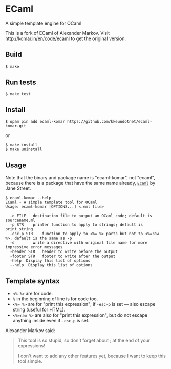 ECaml
===

A simple template engine for OCaml

This is a fork of ECaml of Alexander Markov.  Visit http://komar.in/en/code/ecaml to get the
original version.

Build
---

```
$ make
```

Run tests
---

```
$ make test
```

Install
---

```
$ opam pin add ecaml-komar https://github.com/kkeundotnet/ecaml-komar.git
```

or

```
$ make install
$ make uninstall
```

Usage
---

Note that the binary and package name is "ecaml-komar", not "ecaml", because there is a package that
have the same name already, [`Ecaml`](https://github.com/janestreet/ecaml) by Jane Street.

```
$ ecaml-komar --help
ECaml - A simple template tool for OCaml
Usage: ecaml-komar [OPTIONS...] <.eml file>

  -o FILE	destination file to output an OCaml code; default is sourcename.ml
  -p STR	printer function to apply to strings; default is print_string
  -esc-p STR	function to apply to <%= %> parts but not to <%=raw %>; default is the same as -p
  -d 		write a directive with original file name for more impressive error messages
  -header STR	header to write before the output
  -footer STR	footer to write after the output
  -help  Display this list of options
  --help  Display this list of options
```

Template syntax
---

* `<% %>` are for code.
* `%` in the beginning of line is for code too.
* `<%= %>` are for "print this expression"; if `-esc-p` is set — also escape string (useful for
  HTML).
* `<%=raw %>` are also for "print this expression", but do not escape anything inside even if
  `-esc-p` is set.

Alexander Markov said:

> This tool is so stupid, so don't forget about ; at the end of your expressions!
>
> I don't want to add any other features yet, because I want to keep this tool simple.
